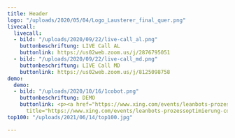 ```yaml
---
title: Header
logo: "/uploads/2020/05/04/Logo_Lausterer_final_quer.png"
livecall:
  livecall:
  - bild: "/uploads/2020/09/22/live-call_al.png"
    buttonbeschriftung: LIVE Call AL
    buttonlink: https://us02web.zoom.us/j/2876795051
  - bild: "/uploads/2020/09/22/live-call_md.png"
    buttonbeschriftung: LIVE Call MD
    buttonlink: https://us02web.zoom.us/j/8125098758
demo:
  demo:
  - bild: "/uploads/2020/10/16/1cobot.png"
    buttonbeschriftung: DEMO
    buttonlink: <p><a href="https://www.xing.com/events/leanbots-prozessoptimierung-cobots-leanprinzipien-3768377"
      title="https://www.xing.com/events/leanbots-prozessoptimierung-cobots-leanprinzipien-3768377">https://www.xing.com/events/leanbots-prozessoptimierung-cobots-leanprinzipien-3768377</a></p>
top100: "/uploads/2021/06/14/top100.jpg"

---
```

